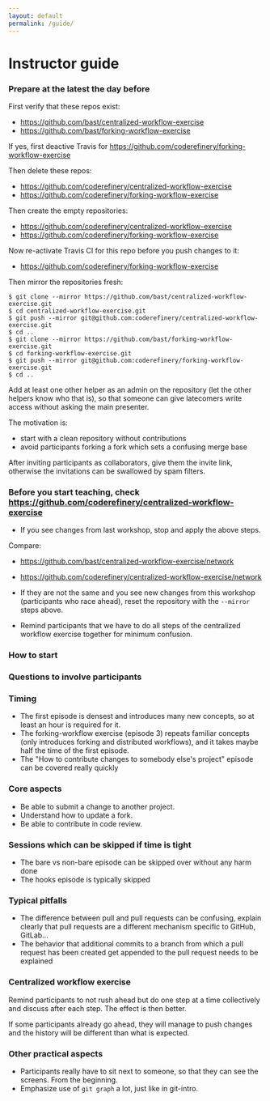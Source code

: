 ```yaml
---
layout: default
permalink: /guide/
---
```


# Instructor guide

### Prepare at the latest the day before

First verify that these repos exist:
- https://github.com/bast/centralized-workflow-exercise
- https://github.com/bast/forking-workflow-exercise

If yes, first
deactive Travis for https://github.com/coderefinery/forking-workflow-exercise

Then delete these repos:
- https://github.com/coderefinery/centralized-workflow-exercise
- https://github.com/coderefinery/forking-workflow-exercise

Then create the empty repositories:
- https://github.com/coderefinery/centralized-workflow-exercise
- https://github.com/coderefinery/forking-workflow-exercise

Now re-activate Travis CI for this repo before you push changes to it:
- https://github.com/coderefinery/forking-workflow-exercise

Then mirror the repositories fresh:

```
$ git clone --mirror https://github.com/bast/centralized-workflow-exercise.git
$ cd centralized-workflow-exercise.git
$ git push --mirror git@github.com:coderefinery/centralized-workflow-exercise.git
$ cd ..
$ git clone --mirror https://github.com/bast/forking-workflow-exercise.git
$ cd forking-workflow-exercise.git
$ git push --mirror git@github.com:coderefinery/forking-workflow-exercise.git
$ cd ..
```

Add at least one other helper as an admin on the repository (let the
other helpers know who that is), so that someone can give latecomers
write access without asking the main presenter.

The motivation is:
- start with a clean repository without contributions
- avoid participants forking a fork which sets a confusing merge base

After inviting participants as collaborators, give them the invite link, otherwise
the invitations can be swallowed by spam filters.


### Before you start teaching, check https://github.com/coderefinery/centralized-workflow-exercise

- If you see changes from last workshop, stop and apply the above steps.

Compare:
- https://github.com/bast/centralized-workflow-exercise/network
- https://github.com/coderefinery/centralized-workflow-exercise/network

- If they are not the same and you see new changes from this workshop
  (participants who race ahead), reset the repository with the `--mirror` steps above.
- Remind participants that we have to do all steps of the centralized workflow
  exercise together for minimum confusion.


### How to start

<Here can be a starting anecdote or a starting question.>


### Questions to involve participants

<Here list a couple of questions that can be asked to
wake participants up.>


### Timing

<Give hints on timing.>

- The first episode is densest and introduces many new concepts,
  so at least an hour is required for it.
- The forking-workflow exercise (episode 3) repeats familiar concepts (only
  introduces forking and distributed workflows), and it takes maybe half the
  time of the first episode.
- The "How to contribute changes to somebody else's project" episode can be
  covered really quickly


### Core aspects

- Be able to submit a change to another project.
- Understand how to update a fork.
- Be able to contribute in code review.


### Sessions which can be skipped if time is tight

<List optional sessions here.>

- The bare vs non-bare episode can be skipped over without any harm done
- The hooks episode is typically skipped


### Typical pitfalls

<Document here with what participants often struggle.>

- The difference between pull and pull requests can be confusing, explain clearly that
  pull requests are a different mechanism specific to GitHub, GitLab...
- The behavior that additional commits to a branch from which a pull request has been created get appended
  to the pull request needs to be explained


### Centralized workflow exercise

Remind participants to not rush ahead but do one step at
a time collectively and discuss after each step. The effect
is then better.

If some participants already go ahead, they will manage to push
changes and the history will be different than what is expected.


### Other practical aspects

- Participants really have to sit next to someone, so that they can see the screens. From the beginning.
- Emphasize use of `git graph` a lot, just like in git-intro.
